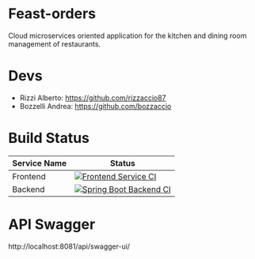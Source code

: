 # Feast-orders
Cloud microservices oriented application for the kitchen and dining room management of restaurants.

# Devs

* Rizzi Alberto: https://github.com/rizzaccio87
* Bozzelli Andrea: https://github.com/bozzaccio

# Build Status

Service Name | Status
------------ | -------------
Frontend | [![Frontend Service CI](https://github.com/bozzaccio/feast-orders/actions/workflows/frontend-angular-ci.yml/badge.svg)](https://github.com/bozzaccio/feast-orders/actions/workflows/frontend-angular-ci.yml)
Backend | [![Spring Boot Backend CI](https://github.com/bozzaccio/feast-orders/actions/workflows/backend-spring-ci.yml/badge.svg)](https://github.com/bozzaccio/feast-orders/actions/workflows/backend-spring-ci.yml)

# API Swagger

http://localhost:8081/api/swagger-ui/

